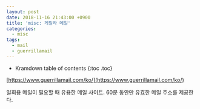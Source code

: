 ```yaml
---
layout: post
date: 2018-11-16 21:43:00 +0900
title: 'misc: 게릴라 메일'
categories:
  - misc
tags:
  - mail
  - guerrillamail
---
```


* Kramdown table of contents
{:toc .toc}

[https://www.guerrillamail.com/ko/](https://www.guerrillamail.com/ko/)

일회용 메일이 필요할 때 유용한 메일 사이트. 60분 동안만 유효한 메일 주소를 제공한다.
